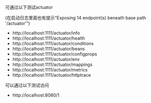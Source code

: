 可通过以下测试actuator

(在启动日志里面也有提示“Exposing 14 endpoint(s) beneath base path '/actuator'”)

- http://localhost:1111/actuator/info
- http://localhost:1111/actuator/health
- http://localhost:1111/actuator/conditions
- http://localhost:1111/actuator/beans
- http://localhost:1111/actuator/configprops
- http://localhost:1111/actuator/env
- http://localhost:1111/actuator/mappings
- http://localhost:1111/actuator/metrics
- http://localhost:1111/actuator/httptrace


可以通过以下测试访问
- http://localhost:8080/1
